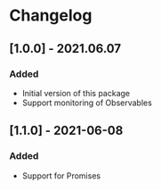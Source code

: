 # Changelog

## [1.0.0] - 2021.06.07

### Added

- Initial version of this package
- Support monitoring of Observables

## [1.1.0] - 2021-06-08

### Added

- Support for Promises 
